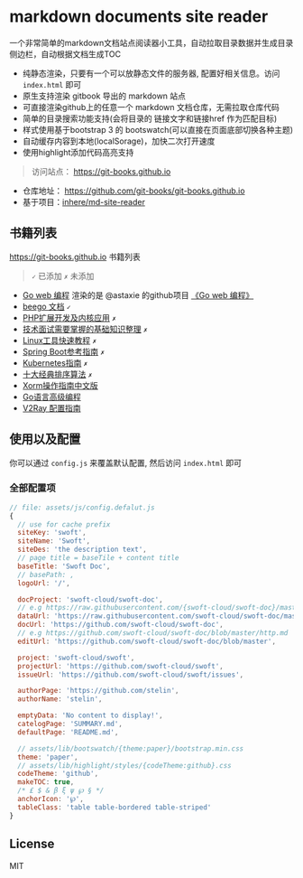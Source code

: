 # markdown documents site reader

一个非常简单的markdown文档站点阅读器小工具，自动拉取目录数据并生成目录侧边栏，自动根据文档生成TOC

- 纯静态渲染，只要有一个可以放静态文件的服务器, 配置好相关信息。访问 `index.html` 即可
- 原生支持渲染 gitbook 导出的 markdown 站点
- 可直接渲染github上的任意一个 markdown 文档仓库，无需拉取仓库代码
- 简单的目录搜索功能支持(会将目录的 链接文字和链接href 作为匹配目标)
- 样式使用基于bootstrap 3 的 bootswatch(可以直接在页面底部切换各种主题)
- 自动缓存内容到本地(localSorage)，加快二次打开速度
- 使用highlight添加代码高亮支持

> 访问站点： https://git-books.github.io

- 仓库地址： https://github.com/git-books/git-books.github.io
- 基于项目：[inhere/md-site-reader](https://github.com/inhere/md-site-reader.git)

## 书籍列表

https://git-books.github.io 书籍列表

> `✓` 已添加 `✗` 未添加

- [Go web 编程](https://git-books.github.io/books/go-web-programme/) 渲染的是 @astaxie 的github项目 [《Go web 编程》](https://github.com/astaxie/build-web-application-with-golang)
- [beego 文档](https://git-books.github.io/books/beego/) `✓`
- [PHP扩展开发及内核应用](https://github.com/walu/phpbook) `✗`
- [技术面试需要掌握的基础知识整理](https://github.com/CyC2018/Interview-Notebook) `✗`
- [Linux工具快速教程](https://github.com/me115/linuxtools_rst) `✗`
- [Spring Boot参考指南](https://github.com/qibaoguang/Spring-Boot-Reference-Guide) `✗`
- [Kubernetes指南](https://github.com/feiskyer/kubernetes-handbook) `✗`
- [十大经典排序算法](https://github.com/hustcc/JS-Sorting-Algorithm) `✗`
- [Xorm操作指南中文版](https://github.com/go-xorm/manual-zh-CN)
- [Go语言高级编程](https://github.com/chai2010/advanced-go-programming-book)
- [V2Ray 配置指南](https://github.com/ToutyRater/v2ray-guide)

## 使用以及配置

你可以通过 `config.js` 来覆盖默认配置, 然后访问 `index.html` 即可

### 全部配置项

```js
// file: assets/js/config.defalut.js
{
  // use for cache prefix
  siteKey: 'swoft',
  siteName: 'Swoft',
  siteDes: 'the description text',
  // page title = baseTile + content title
  baseTitle: 'Swoft Doc',
  // basePath: ,
  logoUrl: '/',

  docProject: 'swoft-cloud/swoft-doc',
  // e.g https://raw.githubusercontent.com/{swoft-cloud/swoft-doc}/master/{beanfactory.md}
  dataUrl: 'https://raw.githubusercontent.com/swoft-cloud/swoft-doc/master/',
  docUrl: 'https://github.com/swoft-cloud/swoft-doc',
  // e.g https://github.com/swoft-cloud/swoft-doc/blob/master/http.md
  editUrl: 'https://github.com/swoft-cloud/swoft-doc/blob/master',

  project: 'swoft-cloud/swoft',
  projectUrl: 'https://github.com/swoft-cloud/swoft',
  issueUrl: 'https://github.com/swoft-cloud/swoft/issues',

  authorPage: 'https://github.com/stelin',
  authorName: 'stelin',

  emptyData: 'No content to display!',
  catelogPage: 'SUMMARY.md',
  defaultPage: 'README.md',

  // assets/lib/bootswatch/{theme:paper}/bootstrap.min.css
  theme: 'paper',
  // assets/lib/highlight/styles/{codeTheme:github}.css
  codeTheme: 'github',
  makeTOC: true,
  /* £ $ & β ξ ψ ℘ § */
  anchorIcon: '℘',
  tableClass: 'table table-bordered table-striped'
}
```

## License

MIT
